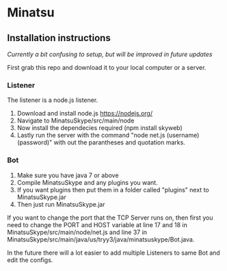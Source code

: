 # Minatsu
## Installation instructions

*Currently a bit confusing to setup, but will be improved in future updates*

First grab this repo and download it to your local computer or a server.

### Listener

The listener is a node.js listener.

1. Download and install node.js https://nodejs.org/
2. Navigate to MinatsuSkype/src/main/node
3. Now install the dependecies required (npm install skyweb)
4. Lastly run the server with the command "node net.js (username) (password)" with out the parantheses and quotation marks.

### Bot

1. Make sure you have java 7 or above
2. Compile MinatsuSkype and any plugins you want.
3. If you want plugins then put them in a folder called "plugins" next to MinatsuSkype.jar
4. Then just run MinatsuSkype.jar

If you want to change the port that the TCP Server runs on, then first you need to change the PORT and HOST variable at line 17 and 18 in MinatsuSkype/src/main/node/net.js and line 37 in MinatsuSkype/src/main/java/us/tryy3/java/minatsuskype/Bot.java.

In the future there will a lot easier to add multiple Listeners to same Bot and edit the configs.
